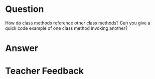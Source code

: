 # Question
How do class methods reference other class methods? Can you give a quick code example of one class method invoking another?

# Answer


# Teacher Feedback